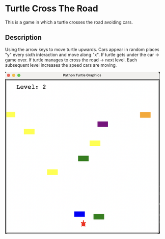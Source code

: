 # Turtle Cross The Road

This is a game in which a turtle crosses the road avoiding cars.

## Description

Using the arrow keys to move turtle upwards.
Cars appear in random places "y" every sixth interaction and move along "x".
If turtle gets under the car -> game over.
If turtle manages to cross the road -> next level.
Each subsequent level increases the speed cars are moving.

![Screenshot](turtle_crossing.png)
